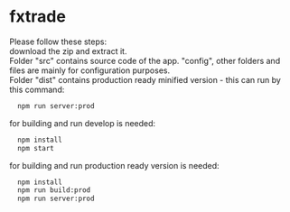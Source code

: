 # fxtrade
Please follow these steps:  
  download the zip and extract it.  
Folder "src" contains source code of the app. "config", other folders and files are mainly for configuration purposes.  
Folder "dist" contains production ready minified version - this can run by this command:
```bash
  npm run server:prod
```
for building and run develop is needed:
```bash
  npm install
  npm start
```  
for building and run production ready version is needed:
```bash
  npm install
  npm run build:prod
  npm run server:prod
```


